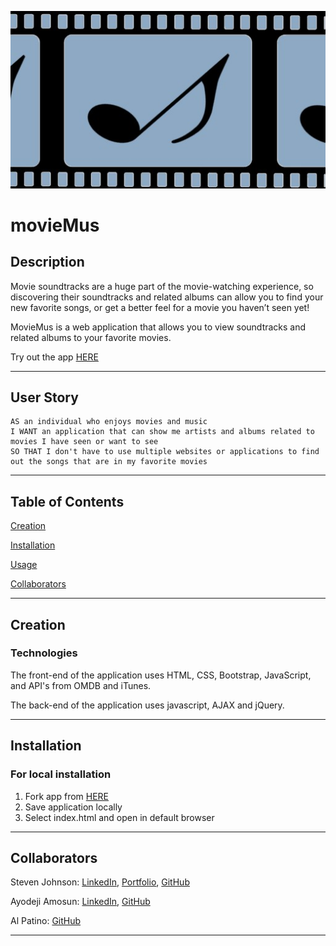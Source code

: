![Logo](movieMuse.jpg)
# movieMus 

## Description
Movie soundtracks are a huge part of the movie-watching experience, so discovering their soundtracks and related albums can allow you to find your new favorite songs, or get a better feel for a movie you haven’t seen yet!

MovieMus is a web application that allows you to view soundtracks and related albums to your favorite movies.

Try out the app [HERE](https://ayodejiamosun.github.io/Project-1/) 

---
## User Story
```
AS an individual who enjoys movies and music
I WANT an application that can show me artists and albums related to movies I have seen or want to see
SO THAT I don't have to use multiple websites or applications to find out the songs that are in my favorite movies
```
---
## Table of Contents
[Creation](#creation)

[Installation](#installation)

[Usage](#usage)

[Collaborators](#collaborators)

---
## Creation

### Technologies
The front-end of the application uses HTML, CSS, Bootstrap, JavaScript, and API's from OMDB and iTunes.

The back-end of the application uses javascript, AJAX and jQuery.

---
## Installation
### For local installation
1. Fork app from [HERE](https://github.com/ayodejiamosun/Project-1)
2. Save application locally
3. Select index.html and open in default browser

---
## Collaborators
Steven Johnson:
[LinkedIn](https://www.linkedin.com/in/stevenjohnson87/),
[Portfolio](https://stevejohnson.herokuapp.com/projects),
[GitHub](https://github.com/StevenJ87)

Ayodeji Amosun:
[LinkedIn](https://www.linkedin.com/in/ayodeji-amosun-599296196/),
[GitHub](https://github.com/ayodejiamosun)

Al Patino:
[GitHub](https://github.com/AlPatino98)
___